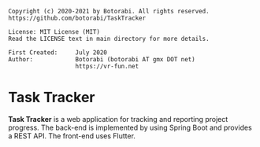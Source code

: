     Copyright (c) 2020-2021 by Botorabi. All rights reserved.
    https://github.com/botorabi/TaskTracker

    License: MIT License (MIT)
    Read the LICENSE text in main directory for more details.

    First Created:     July 2020
    Author:            Botorabi (botorabi AT gmx DOT net)
                       https://vr-fun.net


# Task Tracker

**Task Tracker** is a web application for tracking and reporting project progress. The back-end is implemented by using Spring Boot and provides a REST API. The front-end uses Flutter.

